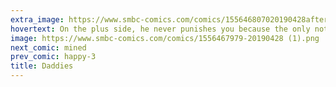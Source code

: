 ```yaml
---
extra_image: https://www.smbc-comics.com/comics/155646807020190428after (1).png
hovertext: On the plus side, he never punishes you because the only noticeable way to do that would be to flip your bit to dead.
image: https://www.smbc-comics.com/comics/1556467979-20190428 (1).png
next_comic: mined
prev_comic: happy-3
title: Daddies
---
```


